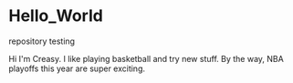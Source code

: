 # Hello_World
repository testing

Hi I'm Creasy. I like playing basketball and try new stuff. By the way, NBA playoffs this year are super exciting.
